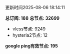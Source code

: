 更新时间2025-08-06 18:14:11

**总订阅: 188**
**总节点: 32699**
- vless节点: 9249
- hysteria2节点: 12

**google ping有效节点: 195**
